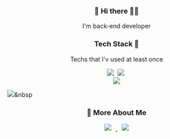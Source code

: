 <h3 align="center"> 🍎 Hi there ✌🏻 </h3>

<p align=center>
 I'm back-end developer
<!-- - 🔭 I’m currently working on ...
- 🌱 I’m currently learning ...
- 👯 I’m looking to collaborate on ...Cancel changes
- 🤔 I’m looking for help with ...
- 💬 Ask me about ...
- 📫 How to reach me: ...
- 😄 Pronouns: ...
- ⚡ Fun fact: ...  -->
</p>

<h3 align="center"> Tech Stack 🧺</h3>
<p align="center"> Techs that I'v used at least once </p>
<p align="center">
<!-- <img src="https://img.shields.io/badge/HTML5-E34F26?style=flat-square&logo=HTML5&logoColor=white"/></a> &nbsp
<img src="https://img.shields.io/badge/CSS3-1572B6?style=flat-square&logo=CSS3&logoColor=white"/></a> &nbsp
<img src="https://img.shields.io/badge/JavaScript-F7DF1E?style=flat-square&logo=JavaScript&logoColor=white"/></a> &nbsp -->
<img src="https://img.shields.io/badge/Python-3766AB?style=flat-square&logo=Python&logoColor=white"/></a>&nbsp 
<img src="https://img.shields.io/badge/Django-339933?style=flat-square&logo=Django&logoColor=white"/></a>&nbsp
<br>
<img src="https://img.shields.io/badge/ApacheKafka-231F20?style=flat-square&logo=Apache Kafka&logoColor=white"/>

<img src="https://img.shields.io/badge/PostgreSQL-4479A1?style=flat-square&logo=PostgreSQL&logoColor=white"/></a>&nbsp 
<!-- <img src="https://img.shields.io/badge/Amazon AWS-232F3E?style=flat-square&logo=Amazon%20AWS&logoColor=white"/></a> &nbsp</p> -->


<h3 align="center"> 👀 More About Me </h3>
<p align="center">
<a href="https://corncream.tistory.com/">
    <img src="http://img.shields.io/badge/DevLog-00D182?style=flat&logo=Emby&logoColor=white&link=https://velog.io/@987412563"
        style="height : auto; margin-left : 10px; margin-right : 10px;"/>
</a>
<a href="https://episohe@gmail.com">
    <img src="http://img.shields.io/badge/Gmail-EA4335?style=flat&logo=Gmail&logoColor=white&link=https://i987412563i@gmail.com"
        style="height : auto; margin-left : 10px; margin-right : 10px;"/>
</a>
</p>

